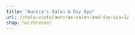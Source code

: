 ```yaml
---
title: "Aurora's Salon & Day Spa"
url: /chula-vista/auroras-salon-and-day-spa-3/
shop: hairdresser
---
```

